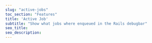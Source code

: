 ```yaml
---
slug: "active-jobs"
toc_section: "Features"
title: 'Active Job'
subtitle: "Show what jobs where enqueued in the Rails debugbar"
seo_title:
seo_description: 
---
```

